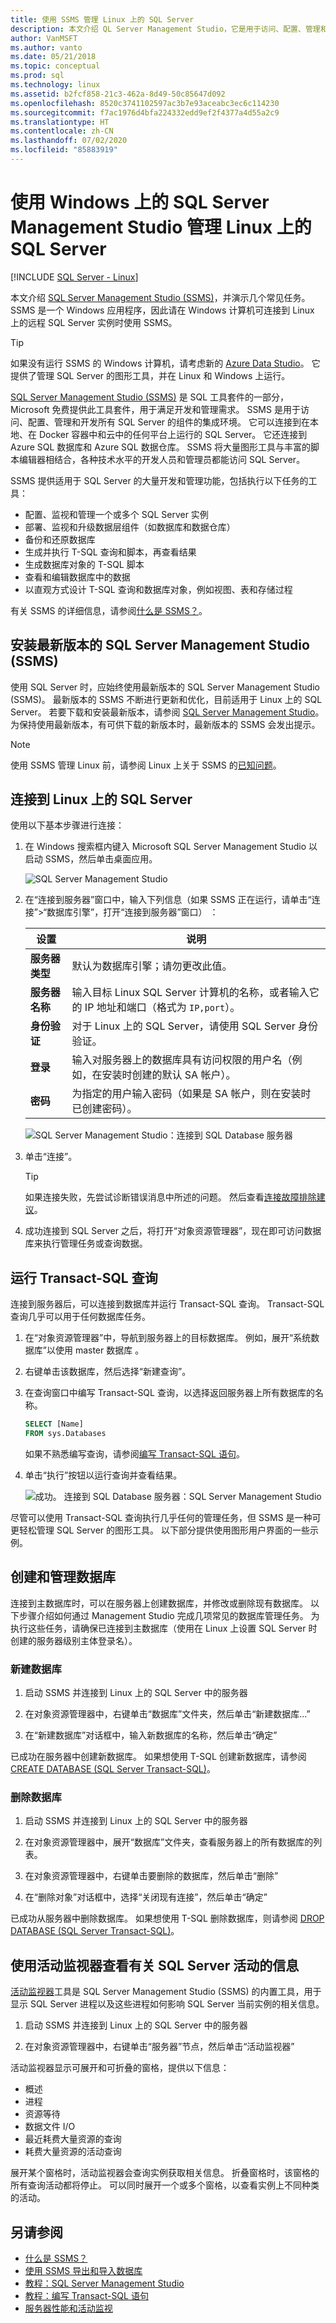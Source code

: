 ```yaml
---
title: 使用 SSMS 管理 Linux 上的 SQL Server
description: 本文介绍 QL Server Management Studio，它是用于访问、配置、管理和开发 SQL Server 的组件的集成环境。
author: VanMSFT
ms.author: vanto
ms.date: 05/21/2018
ms.topic: conceptual
ms.prod: sql
ms.technology: linux
ms.assetid: b2fcf858-21c3-462a-8d49-50c85647d092
ms.openlocfilehash: 8520c3741102597ac3b7e93aceabc3ec6c114230
ms.sourcegitcommit: f7ac1976d4bfa224332edd9ef2f4377a4d55a2c9
ms.translationtype: HT
ms.contentlocale: zh-CN
ms.lasthandoff: 07/02/2020
ms.locfileid: "85883919"
---
```

# <a name="use-sql-server-management-studio-on-windows-to-manage-sql-server-on-linux"></a>使用 Windows 上的 SQL Server Management Studio 管理 Linux 上的 SQL Server

[!INCLUDE [SQL Server - Linux](../includes/applies-to-version/sql-linux.md)]

本文介绍 [SQL Server Management Studio (SSMS)](../ssms/sql-server-management-studio-ssms.md)，并演示几个常见任务。 SSMS 是一个 Windows 应用程序，因此请在 Windows 计算机可连接到 Linux 上的远程 SQL Server 实例时使用 SSMS。

> [!TIP]
> 如果没有运行 SSMS 的 Windows 计算机，请考虑新的 [Azure Data Studio](../azure-data-studio/index.yml)。 它提供了管理 SQL Server 的图形工具，并在 Linux 和 Windows 上运行。

[SQL Server Management Studio (SSMS)](../ssms/sql-server-management-studio-ssms.md) 是 SQL 工具套件的一部分，Microsoft 免费提供此工具套件，用于满足开发和管理需求。 SSMS 是用于访问、配置、管理和开发所有 SQL Server 的组件的集成环境。 它可以连接到在本地、在 Docker 容器中和云中的任何平台上运行的 SQL Server。 它还连接到 Azure SQL 数据库和 Azure SQL 数据仓库。 SSMS 将大量图形工具与丰富的脚本编辑器相结合，各种技术水平的开发人员和管理员都能访问 SQL Server。

SSMS 提供适用于 SQL Server 的大量开发和管理功能，包括执行以下任务的工具：

- 配置、监视和管理一个或多个 SQL Server 实例
- 部署、监视和升级数据层组件（如数据库和数据仓库）
- 备份和还原数据库
- 生成并执行 T-SQL 查询和脚本，再查看结果
- 生成数据库对象的 T-SQL 脚本
- 查看和编辑数据库中的数据
- 以直观方式设计 T-SQL 查询和数据库对象，例如视图、表和存储过程

有关 SSMS 的详细信息，请参阅[什么是 SSMS？](../ssms/sql-server-management-studio-ssms.md)。

## <a name="install-the-newest-version-of-sql-server-management-studio-ssms"></a>安装最新版本的 SQL Server Management Studio (SSMS)

使用 SQL Server 时，应始终使用最新版本的 SQL Server Management Studio (SSMS)。 最新版本的 SSMS 不断进行更新和优化，目前适用于 Linux 上的 SQL Server。 若要下载和安装最新版本，请参阅 [SQL Server Management Studio](../ssms/download-sql-server-management-studio-ssms.md)。 为保持使用最新版本，有可供下载的新版本时，最新版本的 SSMS 会发出提示。

> [!NOTE]
> 使用 SSMS 管理 Linux 前，请参阅 Linux 上关于 SSMS 的[已知问题](sql-server-linux-release-notes.md)。

## <a name="connect-to-sql-server-on-linux"></a>连接到 Linux 上的 SQL Server

使用以下基本步骤进行连接：

1. 在 Windows 搜索框内键入 Microsoft SQL Server Management Studio 以启动 SSMS，然后单击桌面应用。

    ![SQL Server Management Studio](./media/sql-server-linux-manage-ssms/ssms.png)

1. 在“连接到服务器”窗口中，输入下列信息（如果 SSMS 正在运行，请单击“连接”>“数据库引擎”，打开“连接到服务器”窗口）  ：

   | 设置 | 说明 |
   |-----|-----|
   | **服务器类型** | 默认为数据库引擎；请勿更改此值。 |
   | **服务器名称** | 输入目标 Linux SQL Server 计算机的名称，或者输入它的 IP 地址和端口（格式为 `IP,port`）。 |
   | **身份验证** | 对于 Linux 上的 SQL Server，请使用 SQL Server 身份验证。 |
   | **登录** | 输入对服务器上的数据库具有访问权限的用户名（例如，在安装时创建的默认 SA 帐户）。 |
   | **密码** | 为指定的用户输入密码（如果是 SA 帐户，则在安装时已创建密码）。 |

    ![SQL Server Management Studio：连接到 SQL Database 服务器](./media/sql-server-linux-manage-ssms/connect.png)

1. 单击“连接”。

    > [!TIP]
    > 如果连接失败，先尝试诊断错误消息中所述的问题。 然后查看[连接故障排除建议](sql-server-linux-troubleshooting-guide.md#connection)。
 
1. 成功连接到 SQL Server 之后，将打开“对象资源管理器”，现在即可访问数据库来执行管理任务或查询数据。

## <a name="run-transact-sql-queries"></a>运行 Transact-SQL 查询

连接到服务器后，可以连接到数据库并运行 Transact-SQL 查询。 Transact-SQL 查询几乎可以用于任何数据库任务。

1. 在“对象资源管理器”中，导航到服务器上的目标数据库。 例如，展开“系统数据库”以使用 master 数据库 。

1. 右键单击该数据库，然后选择“新建查询”。

1. 在查询窗口中编写 Transact-SQL 查询，以选择返回服务器上所有数据库的名称。

   ```sql
   SELECT [Name]
   FROM sys.Databases
   ```

   如果不熟悉编写查询，请参阅[编写 Transact-SQL 语句](../t-sql/tutorial-writing-transact-sql-statements.md)。

1. 单击“执行”按钮以运行查询并查看结果。

   ![成功。 连接到 SQL Database 服务器：SQL Server Management Studio](./media/sql-server-linux-manage-ssms/execute-query.png)

尽管可以使用 Transact-SQL 查询执行几乎任何的管理任务，但 SSMS 是一种可更轻松管理 SQL Server 的图形工具。 以下部分提供使用图形用户界面的一些示例。

## <a name="create-and-manage-databases"></a>创建和管理数据库

连接到主数据库时，可以在服务器上创建数据库，并修改或删除现有数据库。 以下步骤介绍如何通过 Management Studio 完成几项常见的数据库管理任务。 为执行这些任务，请确保已连接到主数据库（使用在 Linux 上设置 SQL Server 时创建的服务器级别主体登录名）。

### <a name="create-a-new-database"></a>新建数据库

1. 启动 SSMS 并连接到 Linux 上的 SQL Server 中的服务器

2. 在对象资源管理器中，右键单击“数据库”文件夹，然后单击“新建数据库...”

3. 在“新建数据库”对话框中，输入新数据库的名称，然后单击“确定” 

已成功在服务器中创建新数据库。 如果想使用 T-SQL 创建新数据库，请参阅 [CREATE DATABASE (SQL Server Transact-SQL)](../t-sql/statements/create-database-sql-server-transact-sql.md)。

### <a name="drop-a-database"></a>删除数据库

1. 启动 SSMS 并连接到 Linux 上的 SQL Server 中的服务器

2. 在对象资源管理器中，展开“数据库”文件夹，查看服务器上的所有数据库的列表。

3. 在对象资源管理器中，右键单击要删除的数据库，然后单击“删除”

4. 在“删除对象”对话框中，选择“关闭现有连接”，然后单击“确定”  

已成功从服务器中删除数据库。 如果想使用 T-SQL 删除数据库，则请参阅 [DROP DATABASE (SQL Server Transact-SQL)](../t-sql/statements/drop-database-transact-sql.md)。

## <a name="use-activity-monitor-to-see-information-about-sql-server-activity"></a>使用活动监视器查看有关 SQL Server 活动的信息

[活动监视器](../relational-databases/performance-monitor/activity-monitor.md)工具是 SQL Server Management Studio (SSMS) 的内置工具，用于显示 SQL Server 进程以及这些进程如何影响 SQL Server 当前实例的相关信息。

1. 启动 SSMS 并连接到 Linux 上的 SQL Server 中的服务器

1. 在对象资源管理器中，右键单击“服务器”节点，然后单击“活动监视器” 

活动监视器显示可展开和可折叠的窗格，提供以下信息：

- 概述
- 进程
- 资源等待
- 数据文件 I/O
- 最近耗费大量资源的查询
- 耗费大量资源的活动查询

展开某个窗格时，活动监视器会查询实例获取相关信息。 折叠窗格时，该窗格的所有查询活动都将停止。 可以同时展开一个或多个窗格，以查看实例上不同种类的活动。

## <a name="see-also"></a>另请参阅
- [什么是 SSMS？](../ssms/sql-server-management-studio-ssms.md)
- [使用 SSMS 导出和导入数据库](sql-server-linux-migrate-ssms.md)
- [教程：SQL Server Management Studio](../ssms/tutorials/tutorial-sql-server-management-studio.md)
- [教程：编写 Transact-SQL 语句](../t-sql/tutorial-writing-transact-sql-statements.md)
- [服务器性能和活动监视](../relational-databases/performance/server-performance-and-activity-monitoring.md)
